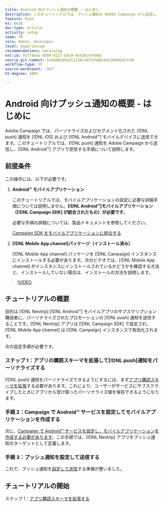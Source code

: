 ```yaml
---
title: Android 向けプッシュ通知の概要 - はじめに
description: このチュートリアルでは、プッシュ通知を Adobe Campaign から送信し、Android™ アプリで受信する手順について説明します。
feature: Push
kt: 6438
doc-type: article
activity: setup
team: TM
role: Admin, Developer
level: Experienced
recommendations: noCatalog
exl-id: 91ff4bae-8598-4227-b4c9-4e436ce7400d
source-git-commit: b1b8d8a99a551239c445fb588cbd126b66a53c9b
workflow-type: ht
source-wordcount: '317'
ht-degree: 100%

---
```


# Android 向けプッシュ通知の概要 - はじめに

Adobe Campaign では、パーソナライズおよびセグメント化された [!DNL push] 通知を [!DNL iOS] および [!DNL Android™] モバイルデバイスに送信できます。このチュートリアルでは、[!DNL push] 通知を Adobe Campaign から送信し、[!DNL Android™] アプリで受信する手順について説明します。

## 前提条件

この操作には、以下が必要です。

1) **Android™ モバイルアプリケーション**

   このチュートリアルでは、モバイルアプリケーションの設定に必要な詳細手順については説明しません。**[!DNL Android™]モバイルアプリケーション（[!DNL Campaign SDK] が統合されたもの）が必要です**。

   必要な手順の詳細については、製品ドキュメントを参照してください。

   [Campaign SDK をモバイルアプリケーションに統合する](https://experienceleague.adobe.com/docs/campaign-classic/using/sending-messages/sending-push-notifications/integrating-campaign-sdk-into-the-mobile-application.html?lang=ja)

2) **[!DNL Mobile App channel]パッケージ（インストール済み）**

   [!DNL Mobile App channel] パッケージを [!DNL Campaign] インスタンスにインストールする必要があります。次のビデオでは、[!DNL Mobile App channel] がインスタンスにインストールされているかどうかを確認する方法と、インストールしていない場合は、インストールの方法を説明します。

>[!VIDEO](https://video.tv.adobe.com/v/326544?quality=12&learn=on)

## チュートリアルの概要

目的は [!DNL Neotrip] [!DNL Android™] モバイルアプリのサブスクリプション購読者に、パーソナライズされたプロモーションの [!DNL push] 通知を送信することです。[!DNL Neotrip] アプリは [!DNL Campaign SDK] で設定され、[!DNL Mobile App channel] は [!DNL Campaign] インスタンスで有効化されます。

次の設定手順が必要です。

### ステップ 1：アプリの購読スキーマを拡張して[!DNL push]通知をパーソナライズする

[!DNL push] 通知をパーソナライズできるようにするには、まず[アプリ購読スキーマを拡張](/help/tutorial-get-started-with-push-notifications-for-android/extend-the-app-subscription-schema.md)する必要があります。これにより、ユーザーがサービスにサブスクライブしたときにアプリから受け取ったパーソナライズ値を保存できるようになります。

### 手順 2：Campaign で Android™ サービスを設定してモバイルアプリケーションを作成する

次に、[Campaign で Android™ サービスを設定し、モバイルアプリケーションを作成する必要があります](/help/tutorial-get-started-with-push-notifications-for-android/configure-an-android-service-in-campaign.md)。この手順では、[!DNL Neotrip] アプリをプッシュ通知のターゲットとして定義します。

### 手順 3：プッシュ通知を設定して送信する

これで、プッシュ通知を[設定して送信](/help/tutorial-get-started-with-push-notifications-for-android/configure-and-send-push-notifications.md)する準備が整いました。

## チュートリアルの開始

ステップ 1：[アプリ購読スキーマを拡張する](/help/tutorial-get-started-with-push-notifications-for-android/extend-the-app-subscription-schema.md)

